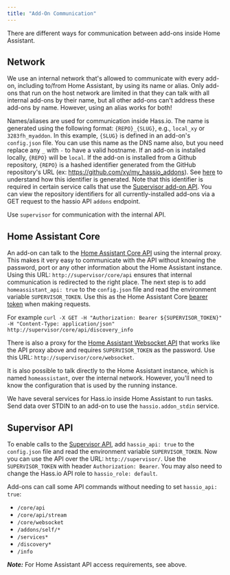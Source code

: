 ```yaml
---
title: "Add-On Communication"
---
```


There are different ways for communication between add-ons inside Home Assistant.

## Network

We use an internal network that's allowed to communicate with every add-on, including to/from Home Assistant, by using its name or alias. Only add-ons that run on the host network are limited in that they can talk with all internal add-ons by their name, but all other add-ons can't address these add-ons by name. However, using an alias works for both!

Names/aliases are used for communication inside Hass.io.
The name is generated using the following format: `{REPO}_{SLUG}`, e.g., `local_xy` or `3283fh_myaddon`. In this example, `{SLUG}` is defined in an add-on's `config.json` file. You can use this name as the DNS name also, but you need replace any `_` with `-` to have a valid hostname. If an add-on is installed locally, `{REPO}` will be `local`. If the add-on is installed from a Github repository, `{REPO}` is a hashed identifier generated from the GitHub repository's URL (ex: https://github.com/xy/my_hassio_addons). See [here](https://github.com/home-assistant/hassio/blob/587047f9d648b8491dc8eef17dc6777f81938bfd/hassio/addons/utils.py#L17) to understand how this identifier is generated. Note that this identifier is required in certain service calls that use the [Supervisor add-on API][supervisor-addon-api]. You can view the repository identifiers for all currently-installed add-ons via a GET request to the hassio API `addons` endpoint.

Use `supervisor` for communication with the internal API.

## Home Assistant Core

An add-on can talk to the [Home Assistant Core API][core-api] using the internal proxy. This makes it very easy to communicate with the API without knowing the password, port or any other information about the Home Assistant instance. Using this URL: `http://supervisor/core/api` ensures that internal communication is redirected to the right place. The next step is to add `homeassistant_api: true` to the `config.json` file and read the environment variable `SUPERVISOR_TOKEN`. Use this as the Home Assistant Core [bearer token](https://developers.home-assistant.io/docs/en/auth_api.html#making-authenticated-requests) when making requests.

For example `curl -X GET -H "Authorization: Bearer ${SUPERVISOR_TOKEN}" -H "Content-Type: application/json" http://supervisor/core/api/discovery_info`

There is also a proxy for the [Home Assistant Websocket API][core-websocket] that works like the API proxy above and requires `SUPERVISOR_TOKEN` as the password. Use this URL: `http://supervisor/core/websocket`.

It is also possible to talk directly to the Home Assistant instance, which is named `homeassistant`, over the internal network. However, you'll need to know the configuration that is used by the running instance.

We have several services for Hass.io inside Home Assistant to run tasks. Send data over STDIN to an add-on to use the `hassio.addon_stdin` service.

## Supervisor API

To enable calls to the [Supervisor API][supervisor-api], add `hassio_api: true` to the `config.json` file and read the environment variable `SUPERVISOR_TOKEN`. Now you can use the API over the URL: `http://supervisor/`. Use the `SUPERVISOR_TOKEN` with header `Authorization: Bearer`. You may also need to change the Hass.io API role to `hassio_role: default`.

Add-ons can call some API commands without needing to set `hassio_api: true`:
- `/core/api`
- `/core/api/stream`
- `/core/websocket`
- `/addons/self/*`
- `/services*`
- `/discovery*`
- `/info`

***Note:*** For Home Assistant API access requirements, see above.

[core-api]: https://www.home-assistant.io/developers/rest_api/
[core-websocket]: https://www.home-assistant.io/developers/websocket_api/
[supervisor-api]: https://github.com/home-assistant/supervisor/blob/master/API.md
[supervisor-addon-api]: https://github.com/home-assistant/supervisor/blob/dev/API.md#restful-for-api-addons
